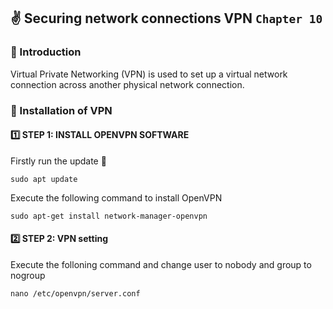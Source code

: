 ## :v: Securing network connections VPN `Chapter 10`

### :pushpin: Introduction

Virtual Private Networking (VPN) is used to set up a virtual network connection across another physical network connection.

### :pushpin: Installation of VPN

#### :one: STEP 1: INSTALL OPENVPN SOFTWARE

Firstly run the update 🧐

```
sudo apt update
```

Execute the following command to install OpenVPN 

```
sudo apt-get install network-manager-openvpn
```

#### :two: STEP 2:  VPN setting

Execute the folloning command and change user to nobody and group to nogroup
```
nano /etc/openvpn/server.conf
```

